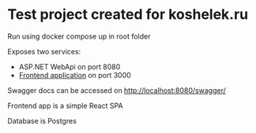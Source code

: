 # Test project created for koshelek.ru

Run using docker compose up in root folder

Exposes two services:
- ASP.NET WebApi on port 8080
- [Frontend application](http://localhost:3000) on port 3000

Swagger docs can be accessed on [http://localhost:8080/swagger/](http://localhost:8080/swagger/)

Frontend app is a simple React SPA

Database is Postgres
